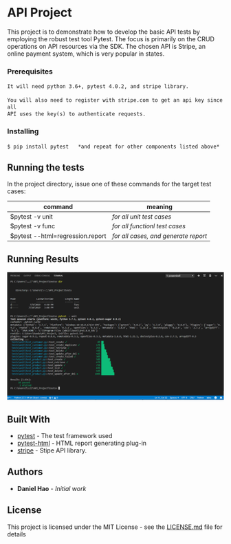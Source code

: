# API Project 
This project is to demonstrate how to develop the basic API tests by employing the robust test tool Pytest. The focus is primarily on the CRUD operations on API resources via the SDK.  The chosen API is Stripe, an online payment system, which is very popular in states.  

### Prerequisites

```
It will need python 3.6+, pytest 4.0.2, and stripe library.

You will also need to register with stripe.com to get an api key since all
API uses the key(s) to authenticate requests. 
```

### Installing

```
$ pip install pytest   *and repeat for other components listed above*
```


## Running the tests

In the project directory, issue one of these commands for the target test cases: 

command      | meaning 
------------ | -------------
$pytest -v unit | *for all unit test cases* 
$pytest -v func | *for all functionl test cases*
$pytest --html=regression.report  | *for all cases, and generate report*

## Running Results
![Results](unit/unit_test.PNG)

## Built With

* [pytest](https://github.com/pytest-dev/pytest/) - The test framework used
* [pytest-html](https://pypi.org/project/pytest-html/1.6/) - HTML report generating plug-in
* [stripe](https://https://stripe.com/docs/api) -   Stipe API library. 


## Authors

* **Daniel Hao** - *Initial work* 


## License

This project is licensed under the MIT License - see the [LICENSE.md](LICENSE.md) file for details

